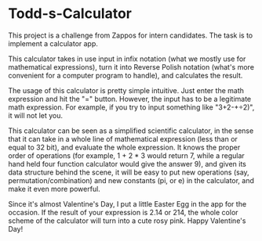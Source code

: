 # Todd-s-Calculator
This project is a challenge from Zappos for intern candidates. The task is to implement a calculator app.

This calculator takes in use input in infix notation (what we mostly use for mathematical expressions), turn it into Reverse Polish notation (what's more convenient for a computer program to handle), and calculates the result. 

The usage of this calculator is pretty simple intuitive. Just enter the math expression and hit the "=" button. However, the input has to be a legitimate math expression. For example, if you try to input something like "3+2-+÷2)", it will not let you.

This calculator can be seen as a simplified scientific calculator, in the sense that it can take in a whole line of mathematical expression (less than or equal to 32 bit), and evaluate the whole expression. It knows the proper order of operations (for example, 1 + 2 * 3 would return 7, while a regular hand held four function calculator would give the answer 9), and given its data structure behind the scene, it will be easy to put new operations (say, permutation/combination) and new constants (pi, or e) in the calculator, and make it even more powerful.

Since it's almost Valentine's Day, I put a little Easter Egg in the app for the occasion. If the result of your expression is 2.14 or 214, the whole color scheme of the calculator will turn into a cute rosy pink. Happy Valentine's Day!
